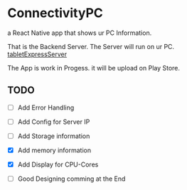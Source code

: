 # ConnectivityPC 

a React Native app that shows ur PC Information.

That is the Backend Server. The Server will run on ur PC. 
[tabletExpressServer](https://github.com/Tobias3107/tabletExpressServer)


The App is work in Progess. it will be upload on Play Store.

## TODO
- [ ] Add Error Handling
- [ ] Add Config for Server IP
- [ ] Add Storage information
- [X] Add memory information
- [X] Add Display for CPU-Cores

- [ ] Good Designing comming at the End
